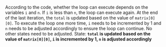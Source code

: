 According to the code, whether the loop can execute depends on the variables `i` and `n`. If `i` is less than `n`, the loop can execute again. At the end of the last iteration, the `total` is updated based on the value of `matrix[0][0]`. To execute the loop one more time, `i` needs to be incremented by 1 and `n` needs to be adjusted accordingly to ensure the loop can continue. No other states need to be adjusted.
State: **`total` is updated based on the value of `matrix[0][0]`, `i` is incremented by 1, `n` is adjusted accordingly**